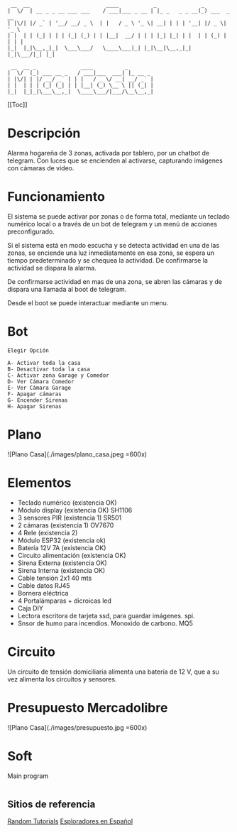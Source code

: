 
```
 __  __                        ____           _              _             
|  \/  | __ _ _ __ ___ ___    / ___|___ _ __ | |_ _   _ _ __(_) ___  _ __  
| |\/| |/ _` | '__/ __/ _ \  | |   / _ \ '_ \| __| | | | '__| |/ _ \| '_ \ 
| |  | | (_| | | | (_| (_) | | |__|  __/ | | | |_| |_| | |  | | (_) | | | |
|_|  |_|\__,_|_|  \___\___/   \____\___|_| |_|\__|\__,_|_|  |_|\___/|_| |_|

 __  __ _              ____          _        
|  \/  (_) ___ __ _   / ___|___  ___| |_ __ _ 
| |\/| | |/ __/ _` | | |   / _ \/ __| __/ _` |
| |  | | | (_| (_| | | |__| (_) \__ \ || (_| |
|_|  |_|_|\___\__,_|  \____\___/|___/\__\__,_|

```
[[Toc]]

# Descripción

Alarma hogareña de 3 zonas, activada por tablero, por un chatbot de telegram.  Con luces que se encienden al activarse, capturando imágenes con cámaras de video.

# Funcionamiento

El sistema se puede activar por zonas o de forma total, mediante un teclado numérico local o a través de un bot de telegram y un menú de acciones preconfigurado.

Si el sistema está en modo escucha y se detecta actividad en una de las zonas, se enciende una luz inmediatamente en esa zona, se espera un tiempo predeterminado y se chequea la actividad.  De confirmarse la actividad se dispara la alarma.

De confirmarse actividad en mas de una zona, se abren las cámaras y de dispara una llamada al boot de telegram.

Desde el boot se puede interactuar mediante un menu.

# Bot 

```
Elegir Opción

A- Activar toda la casa
B- Desactivar toda la casa
C- Activar zona Garage y Comedor
D- Ver Cámara Comedor
E- Ver Cámara Garage
F- Apagar cámaras
G- Encender Sirenas
H- Apagar Sirenas
```

# Plano

![Plano Casa](./images/plano_casa.jpeg =600x)

# Elementos

- Teclado numérico (existencia OK)
- Módulo display (existencia OK) SH1106 
- 3 sensores PIR (existencia 1) SR501
- 2 cámaras (existencia 1) OV7670
- 4 Rele (existencia 2)
- Módulo ESP32 (existencia ok)
- Batería 12V 7A (existencia OK)
- Circuito alimentación (existencia OK)
- Sirena Externa (existencia OK)
- Sirena Interna (existencia OK)
- Cable tensión 2x1 40 mts
- Cable datos RJ45
- Bornera eléctrica 
- 4 Portalámparas + dicroicas led
- Caja DIY
- Lectora escritora de tarjeta ssd, para guardar imágenes.  spi.
- Snsor de humo para incendios.  Monoxido de carbono. MQ5

# Circuito

Un circuito de tensión domiciliaria alimenta una batería de 12 V, que a su vez alimenta los circuitos y sensores.

# Presupuesto Mercadolibre

![Plano Casa](./images/presupuesto.jpg =600x)

# Soft

Main program

```

```

## Sitios de referencia

[Random Tutorials](https://randomnerdtutorials.com/esp32-microsd-card-arduino/)
[Esploradores en Español](https://www.esploradores.com/)
